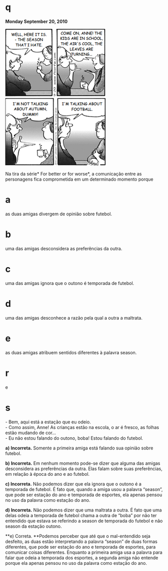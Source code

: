 # q
**Monday September 20, 2010**

![](60443b30-8c3e-9003-1a0c-def96e1f3fb9.png)

Na tira da série* For better or for worse*, a comunicação entre as personagens fica comprometida em um determinado momento porque

# a
as duas amigas divergem de opinião sobre futebol.

# b
uma das amigas desconsidera as preferências da outra.

# c
uma das amigas ignora que o outono é temporada de futebol.

# d
uma das amigas desconhece a razão pela qual a outra a maltrata.

# e
as duas amigas atribuem sentidos diferentes à palavra season.

# r
e

# s
\- Bem, aqui está a estação que eu odeio.\
\- Como assim, Anne! As crianças estão na escola, o ar é fresco, as folhas estão mudando de cor...\
\- Eu não estou falando do outono, boba! Estou falando do futebol.

**a)** **Incorreta.** Somente a primeira amiga está falando sua opinião sobre futebol.

**b)** **Incorreta.** Em nenhum momento pode-se dizer que alguma das amigas desconsidera as preferências da outra. Elas falam sobre suas preferências, em relação à época do ano e ao futebol.

**c) Incorreta.** Não podemos dizer que ela ignora que o outono é a temporada de futebol. É fato que, quando a amiga usou a palavra “season”, que pode ser estação do ano e temporada de esportes, ela apenas pensou no uso da palavra como estação do ano.

**d) Incorreta.** Não podemos dizer que uma maltrata a outra. É fato que uma delas odeia a temporada de futebol chama a outra de “boba” por não ter entendido que estava se referindo a season de temporada do futebol e não season da estação outono.

**e) Correta. **Podemos perceber que até que o mal-entendido seja desfeito, as duas estão interpretando a palavra “season” de duas formas diferentes, que pode ser estação do ano e temporada de esportes, para comunicar coisas diferentes. Enquanto a primeira amiga usa a palavra para falar que odeia a temporada dos esportes, a segunda amiga não entende porque ela apenas pensou no uso da palavra como estação do ano.
